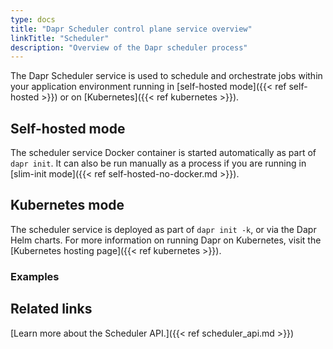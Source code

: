 ```yaml
---
type: docs
title: "Dapr Scheduler control plane service overview"
linkTitle: "Scheduler"
description: "Overview of the Dapr scheduler process"
---
```


The Dapr Scheduler service is used to schedule and orchestrate jobs within your application environment running in [self-hosted mode]({{< ref self-hosted >}}) or on [Kubernetes]({{< ref kubernetes >}}). 

## Self-hosted mode

The scheduler service Docker container is started automatically as part of `dapr init`. It can also be run manually as a process if you are running in [slim-init mode]({{< ref self-hosted-no-docker.md >}}).

## Kubernetes mode

The scheduler service is deployed as part of `dapr init -k`, or via the Dapr Helm charts. For more information on running Dapr on Kubernetes, visit the [Kubernetes hosting page]({{< ref kubernetes >}}).


### Examples


## Related links

[Learn more about the Scheduler API.]({{< ref scheduler_api.md >}})